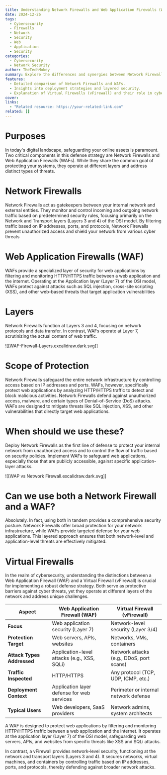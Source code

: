 ```yaml
---
title: Understanding Network Firewalls and Web Application Firewalls (WAF)
date: 2024-12-26
tags:
  - Cybersecurity
  - Firewalls
  - Network
  - Security
  - Web
  - Application
  - Security
categories:
  - Cybersecurity
  - Network Security
author: TheTechMokey
summary: Explore the differences and synergies between Network Firewalls and Web Application Firewalls (WAF), their operational layers, scope of protection, and when to deploy them for optimal security.
features:
  - Detailed comparison of Network Firewalls and WAFs.
  - Insights into deployment strategies and layered security.
  - Explanation of Virtual Firewalls (vFirewall) and their role in cybersecurity.
cover: 
links:
  - "Related resource: https://your-related-link.com"
related: []
---
```


# Purposes
In today's digital landscape, safeguarding your online assets is paramount. Two critical components in this defense strategy are Network Firewalls and Web Application Firewalls (WAFs). While they share the common goal of protecting your systems, they operate at different layers and address distinct types of threats.

# Network Firewalls
Network Firewalls act as gatekeepers between your internal network and external entities. They monitor and control incoming and outgoing network traffic based on predetermined security rules, focusing primarily on the Network and Transport layers (Layers 3 and 4) of the OSI model. By filtering traffic based on IP addresses, ports, and protocols, Network Firewalls prevent unauthorized access and shield your network from various cyber threats

# Web Application Firewalls (WAF)
WAFs provide a specialized layer of security for web applications by filtering and monitoring HTTP/HTTPS traffic between a web application and the internet. Operating at the Application layer (Layer 7) of the OSI model, WAFs protect against attacks such as SQL injection, cross-site scripting (XSS), and other web-based threats that target application vulnerabilities

# Layers
Network Firewalls function at Layers 3 and 4, focusing on network protocols and data transfer. In contrast, WAFs operate at Layer 7, scrutinizing the actual content of web traffic.

![[WAF-Firewall-Layers.excalidraw.dark.svg]]

# Scope of Protection
Network Firewalls safeguard the entire network infrastructure by controlling access based on IP addresses and ports. WAFs, however, specifically protect web applications by analyzing HTTP/HTTPS traffic to detect and block malicious activities.
Network Firewalls defend against unauthorized access, malware, and certain types of Denial-of-Service (DoS) attacks. WAFs are designed to mitigate threats like SQL injection, XSS, and other vulnerabilities that directly target web applications.

# When should we use these?
Deploy Network Firewalls as the first line of defense to protect your internal network from unauthorized access and to control the flow of traffic based on security policies.
Implement WAFs to safeguard web applications, especially those that are publicly accessible, against specific application-layer attacks.

![[WAP vs Network Firewall.excalidraw.dark.svg]]

# Can we use both a Network Firewall and a WAF?
Absolutely. In fact, using both in tandem provides a comprehensive security posture. Network Firewalls offer broad protection for your network infrastructure, while WAFs provide targeted defense for your web applications. This layered approach ensures that both network-level and application-level threats are effectively mitigated.

# Virtual Firewalls
In the realm of cybersecurity, understanding the distinctions between a Web Application Firewall (WAF) and a Virtual Firewall (vFirewall) is crucial for implementing a robust defense strategy. Both serve as protective barriers against cyber threats, yet they operate at different layers of the network and address unique challenges.

| **Aspect**                 | **Web Application Firewall (WAF)**          | **Virtual Firewall (vFirewall)**         |
| -------------------------- | ------------------------------------------- | ---------------------------------------- |
| **Focus**                  | Web application security (Layer 7)          | Network-level security (Layer 3/4)       |
| **Protection Target**      | Web servers, APIs, websites                 | Networks, VMs, containers                |
| **Attack Types Addressed** | Application-level attacks (e.g., XSS, SQLi) | Network attacks (e.g., DDoS, port scans) |
| **Traffic Inspected**      | HTTP/HTTPS                                  | Any protocol (TCP, UDP, ICMP, etc.)      |
| **Deployment Context**     | Application layer defense for web services  | Perimeter or internal network defense    |
| **Typical Users**          | Web developers, SaaS providers              | Network admins, system architects        |

A WAF is designed to protect web applications by filtering and monitoring HTTP/HTTPS traffic between a web application and the internet. It operates at the application layer (Layer 7) of the OSI model, safeguarding web servers, APIs, and websites from specific threats like XSS and SQLi attacks.

In contrast, a vFirewall provides network-level security, functioning at the network and transport layers (Layers 3 and 4). It secures networks, virtual machines, and containers by controlling traffic based on IP addresses, ports, and protocols, thereby defending against broader network attacks.

